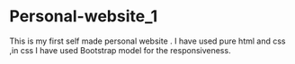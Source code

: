 # Personal-website_1
This is my first self made personal website .
I have used pure html and css ,in css I have used Bootstrap model for the responsiveness.
